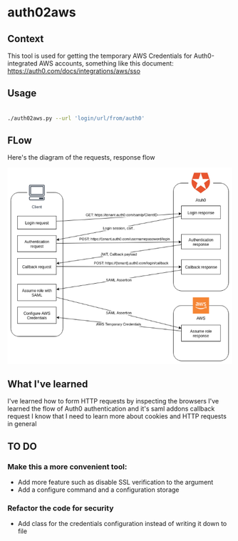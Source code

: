 # auth02aws

## Context
This tool is used for getting the temporary AWS Credentials for Auth0-integrated AWS accounts, something like this document:
https://auth0.com/docs/integrations/aws/sso

## Usage
```bash

./auth02aws.py --url 'login/url/from/auth0'

```

## FLow
Here's the diagram of the requests, response flow

![alt text](auth02aws.png?raw=True "auth02aws Flow")

## What I've learned
I've learned how to form HTTP requests by inspecting the browsers
I've learned the flow of Auth0 authentication and it's saml addons callback request
I know that I need to learn more about cookies and HTTP requests in general

## TO DO

### Make this a more convenient tool:
- Add more feature such as disable SSL verification to the argument
- Add a configure command and a configuration storage

### Refactor the code for security
- Add class for the credentials configuration instead of writing it down to file
